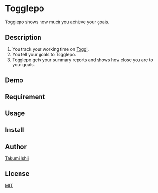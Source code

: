 Togglepo
====

Togglepo shows how much you achieve your goals.

## Description
1. You track your working time on [Toggl](https://toggl.com).
1. You tell your goals to Togglepo.
1. Togglepo gets your summary reports and shows how close you are to your goals.

## Demo

## Requirement

## Usage

## Install

## Author
[Takumi Ishii](https://github.com/it-akumi)

## License
[MIT](https://github.com/it-akumi/togglepo/blob/master/LICENSE)
